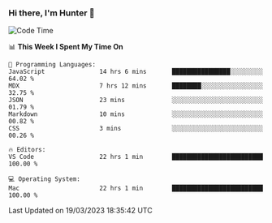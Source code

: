 ### Hi there, I'm Hunter 👋

<!--
**huntermatrix/huntermatrix** is a ✨ _special_ ✨ repository because its `README.md` (this file) appears on your GitHub profile.

Here are some ideas to get you started:

- 🔭 I’m currently working on ...
- 🌱 I’m currently learning ...
- 👯 I’m looking to collaborate on ...
- 🤔 I’m looking for help with ...
- 💬 Ask me about ...
- 📫 How to reach me: ...
- 😄 Pronouns: ...
- ⚡ Fun fact: ...
-->

<!--START_SECTION:waka-->
![Code Time](http://img.shields.io/badge/Code%20Time-53%20hrs%2020%20mins-blue)

📊 **This Week I Spent My Time On** 

```text
💬 Programming Languages: 
JavaScript               14 hrs 6 mins       ████████████████░░░░░░░░░   64.02 % 
MDX                      7 hrs 12 mins       ████████░░░░░░░░░░░░░░░░░   32.75 % 
JSON                     23 mins             ░░░░░░░░░░░░░░░░░░░░░░░░░   01.79 % 
Markdown                 10 mins             ░░░░░░░░░░░░░░░░░░░░░░░░░   00.82 % 
CSS                      3 mins              ░░░░░░░░░░░░░░░░░░░░░░░░░   00.26 % 

🔥 Editors: 
VS Code                  22 hrs 1 min        █████████████████████████   100.00 % 

💻 Operating System: 
Mac                      22 hrs 1 min        █████████████████████████   100.00 % 
```


 Last Updated on 19/03/2023 18:35:42 UTC
<!--END_SECTION:waka-->
